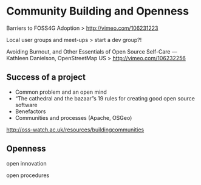 # Community Building and Openness <i class="octicon octicon-organization"></i>



Barriers to FOSS4G Adoption > http://vimeo.com/106231223 

Local user groups and meet-ups > start a dev group?!

Avoiding Burnout, and Other Essentials of Open Source Self-Care — Kathleen Danielson, OpenStreetMap US > http://vimeo.com/106232256 

## Success of a project

* Common problem and an open mind
* “The cathedral and the bazaar”s 19 rules for creating good open source software
* Benefactors
* Communities and processes (Apache, OSGeo)


http://oss-watch.ac.uk/resources/buildingcommunities

## Openness

open innovation

open procedures